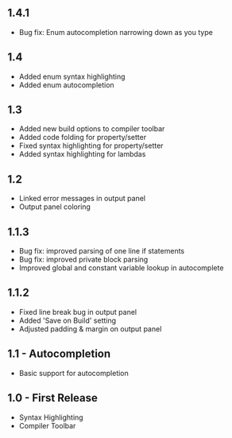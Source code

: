 ## 1.4.1
* Bug fix: Enum autocompletion narrowing down as you type

## 1.4
* Added enum syntax highlighting
* Added enum autocompletion

## 1.3
* Added new build options to compiler toolbar
* Added code folding for property/setter
* Fixed syntax highlighting for property/setter
* Added syntax highlighting for lambdas

## 1.2
* Linked error messages in output panel
* Output panel coloring

## 1.1.3
* Bug fix: improved parsing of one line if statements
* Bug fix: improved private block parsing
* Improved global and constant variable lookup in autocomplete

## 1.1.2
* Fixed line break bug in output panel
* Added 'Save on Build' setting
* Adjusted padding & margin on output panel

## 1.1 - Autocompletion
* Basic support for autocompletion

## 1.0 - First Release
* Syntax Highlighting
* Compiler Toolbar
